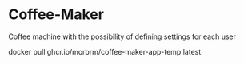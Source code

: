 # Coffee-Maker
Coffee machine with the possibility of defining settings for each user

docker pull ghcr.io/morbrm/coffee-maker-app-temp:latest
